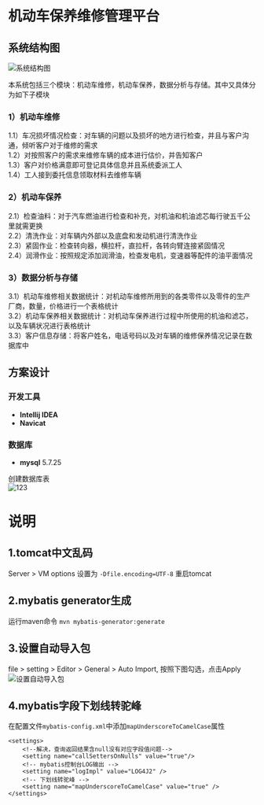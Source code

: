 # 机动车保养维修管理平台

## 系统结构图
![](https://img-blog.csdnimg.cn/20200426103015179.png "系统结构图")

本系统包括三个模块：机动车维修，机动车保养，数据分析与存储。其中又具体分为如下子模块

### 1）机动车维修
1.1）车况损坏情况检查：对车辆的问题以及损坏的地方进行检查，并且与客户沟通，倾听客户对于维修的需求  
1.2）对按照客户的需求来维修车辆的成本进行估价，并告知客户  
1.3）客户对价格满意即可登记具体信息并且系统委派工人  
1.4）工人接到委托信息领取材料去维修车辆
### 2）机动车保养
2.1）检查油料：对于汽车燃油进行检查和补充，对机油和机油滤芯每行驶五千公里就需更换  
2.2）清洗作业：对车辆内外部以及底盘和发动机进行清洗作业  
2.3）紧固作业：检查转向器，横拉杆，直拉杆，各转向臂连接紧固情况  
2.4）润滑作业：按照规定添加润滑油，检查发电机，变速器等配件的油平面情况  
### 3）数据分析与存储
3.1）机动车维修相关数据统计：对机动车维修所用到的各类零件以及零件的生产厂商，数量，价格进行一个表格统计  
3.2）机动车保养相关数据统计：对机动车保养进行过程中所使用的机油和滤芯，以及车辆状况进行表格统计  
3.3）客户信息存储：将客户姓名，电话号码以及对车辆的维修保养情况记录在数据库中  

## 方案设计

### 开发工具
* **Intellij IDEA**
* **Navicat**
### 数据库
* **mysql** 5.7.25

创建数据库表  
![123](https://img-blog.csdnimg.cn/20200426110949356.png "创建数据库")

# 说明
## 1.tomcat中文乱码
Server > VM options 设置为 `-Dfile.encoding=UTF-8` 重启tomcat
## 2.mybatis generator生成
运行maven命令 `mvn mybatis-generator:generate`
## 3.设置自动导入包
file > setting > Editor > General > Auto Import, 按照下图勾选，点击Apply
![](https://img-blog.csdnimg.cn/20200426112654891.png "设置自动导入包")
## 4.mybatis字段下划线转驼峰
在配置文件`mybatis-config.xml`中添加`mapUnderscoreToCamelCase`属性
```
<settings>
    <!--解决，查询返回结果含null没有对应字段值问题-->
    <setting name="callSettersOnNulls" value="true"/>
    <!-- mybatis控制台LOG输出 -->
    <setting name="logImpl" value="LOG4J2" />
    <!-- 下划线转驼峰 -->
    <setting name="mapUnderscoreToCamelCase" value="true" />
</settings>
```